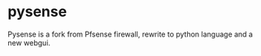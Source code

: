 pysense
=======

Pysense is a fork from Pfsense firewall, rewrite to python language and a new webgui.
